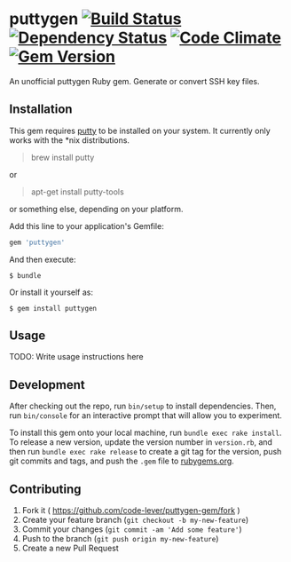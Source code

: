 # puttygen [![Build Status](https://travis-ci.org/code-lever/puttygen-gem.png)](https://travis-ci.org/code-lever/puttygen-gem) [![Dependency Status](https://gemnasium.com/code-lever/puttygen-gem.png)](https://gemnasium.com/code-lever/puttygen-gem) [![Code Climate](https://codeclimate.com/github/code-lever/puttygen-gem.png)](https://codeclimate.com/github/code-lever/puttygen-gem) [![Gem Version](https://badge.fury.io/rb/puttygen.svg)](http://badge.fury.io/rb/puttygen)

An unofficial puttygen Ruby gem.  Generate or convert SSH key files.

## Installation

This gem requires [putty](http://www.chiark.greenend.org.uk/~sgtatham/putty/) to be installed on your system.  It currently only works with the *nix distributions.

> brew install putty

or

> apt-get install putty-tools

or something else, depending on your platform.

Add this line to your application's Gemfile:

```ruby
gem 'puttygen'
```

And then execute:

    $ bundle

Or install it yourself as:

    $ gem install puttygen

## Usage

TODO: Write usage instructions here

## Development

After checking out the repo, run `bin/setup` to install dependencies. Then, run `bin/console` for an interactive prompt that will allow you to experiment.

To install this gem onto your local machine, run `bundle exec rake install`. To release a new version, update the version number in `version.rb`, and then run `bundle exec rake release` to create a git tag for the version, push git commits and tags, and push the `.gem` file to [rubygems.org](https://rubygems.org).

## Contributing

1. Fork it ( https://github.com/code-lever/puttygen-gem/fork )
2. Create your feature branch (`git checkout -b my-new-feature`)
3. Commit your changes (`git commit -am 'Add some feature'`)
4. Push to the branch (`git push origin my-new-feature`)
5. Create a new Pull Request
